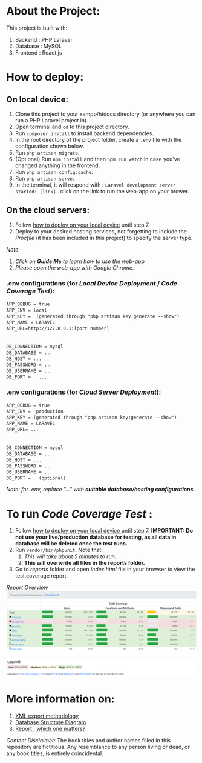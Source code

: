 # About the Project:
This project is built with:
1. Backend : PHP Laravel
2. Database : MySQL
3. Frontend : React.js

# How to deploy: 
## On local device:
1. Clone this project to your xampp/htdocs directory (or anywhere you can run a PHP Laravel project in).
2. Open terminal and `cd` to this project directory. 
3. Run `composer install` to install backend dependencies.  
4. In the root directory of the project folder, create a `.env` file with the configuration shown below.
5. Run `php artisan migrate`.
6. (Optional) Run `npm install` and then `npm run watch` in case you've changed anything in the frontend.
7. Run `php artisan config:cache`.
8. Run `php artisan serve`.
9. In the terminal, it will respond with : `Laravel development server started: [link] ` click on the link to run the web-app on your brower.

## On the cloud servers: 
1. Follow [how to deploy on your local device](#on-local-device) until step 7.
2. Deploy to your desired hosting services, not forgetting to include the _Procfile_ (it has been included in this project) to specify the server type.

*Note*:
1. *Click on **Guide Me** to learn how to use the web-app*
2. *Please open the web-app with Google Chrome.*

### .env configurations (for *Local Device Deployment* / *Code Coverage Test*):
```
APP_DEBUG = true
APP_ENV = local 
APP_KEY =  (generated through "php artisan key:generate --show")
APP_NAME = LARAVEL
APP_URL=http://127.0.0.1:[port number]


DB_CONNECTION = mysql
DB_DATABASE = ...
DB_HOST = ...
DB_PASSWORD = ...
DB_USERNAME = ...
DB_PORT =   ...
```
### .env configurations (for *Cloud Server Deployment*):
```
APP_DEBUG = true
APP_ENV =  production
APP_KEY = (generated through "php artisan key:generate --show")
APP_NAME = LARAVEL
APP_URL= ...


DB_CONNECTION = mysql
DB_DATABASE = ...
DB_HOST = ...
DB_PASSWORD = ...
DB_USERNAME = ...
DB_PORT =   (optional)
```
*Note: for .env, replace  "..." with __suitable database/hosting configurations__.*

# To run *Code Coverage Test* : 
1. Follow [how to deploy on your local device ](#on-local-device) until step 7.  __IMPORTANT: Do not use your live/production database for testing, as all data in database will be deleted once the test runs.__
2. Run `vendor/bin/phpunit`. Note that:
    1. *This will take about 5 minutes to run.*
    2. __This will overwrite all files in the reports folder.__
3. Go to *reports* folder and open *index.html* file in your browser to view the test coverage report. 

_[Report Overview](report/index.html)_
![report/index.html](documentation/Overview.png)
# More information on: 
1. [XML export methodology](documentation/XMLExport.md)
2. [Database Structure Diagram](documentation/DBStructure.md)
3. [Report : which one matters? ](documentation/AboutReport.md)


_Content Disclaimer:_ The book titles and author names filled in this repository are fictitious. Any resemblance to any person living or dead, or any book titles, is entirely coincidental.